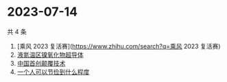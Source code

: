 # 2023-07-14

共 4 条

<!-- BEGIN -->
<!-- 最后更新时间 Fri Jul 14 2023 05:11:02 GMT+0800 (China Standard Time) -->

1. [乘风 2023 复活赛](https://www.zhihu.com/search?q=乘风 2023 复活赛)
1. [液氮温区镍氧化物超导体](https://www.zhihu.com/search?q=液氮温区镍氧化物超导体)
1. [中国首创颠覆技术](https://www.zhihu.com/search?q=中国首创颠覆技术)
1. [一个人可以节俭到什么程度](https://www.zhihu.com/search?q=一个人可以节俭到什么程度)

<!-- END -->
